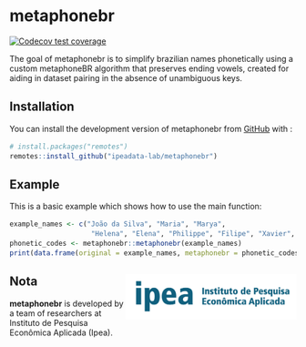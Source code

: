 
<!-- README.md is generated from README.Rmd. Please edit that file -->

# metaphonebr

<!-- badges: start -->

[![Codecov test
coverage](https://codecov.io/gh/ipeadata-lab/metaphonebr/graph/badge.svg)](https://app.codecov.io/gh/ipeadata-lab/metaphonebr)
<!-- badges: end -->

The goal of metaphonebr is to simplify brazilian names phonetically
using a custom metaphoneBR algorithm that preserves ending vowels,
created for aiding in dataset pairing in the absence of unambiguous
keys.

## Installation

You can install the development version of metaphonebr from
[GitHub](https://github.com/) with :

``` r
# install.packages("remotes")
remotes::install_github("ipeadata-lab/metaphonebr")
```

## Example

This is a basic example which shows how to use the main function:

``` r
example_names <- c("João da Silva", "Maria", "Marya",
                    "Helena", "Elena", "Philippe", "Filipe", "Xavier", "Chavier")
phonetic_codes <- metaphonebr::metaphonebr(example_names)
print(data.frame(original = example_names, metaphonebr = phonetic_codes))
```

## Nota <a href="https://www.ipea.gov.br"><img src="man/figures/ipea_logo.png" alt="Ipea" align="right" width="300"/></a>

**metaphonebr** is developed by a team of researchers at Instituto de
Pesquisa Econômica Aplicada (Ipea).
